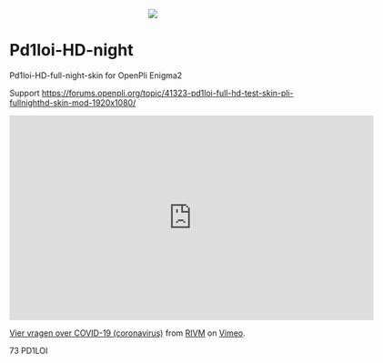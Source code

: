 
<p align="center">
<a href="https://www.buienradar.nl" target="_blank"><img border="0" src="https://api.buienradar.nl/image/1.0/RadarMapNL?w=500&h=512"></a>

# Pd1loi-HD-night
Pd1loi-HD-full-night-skin for OpenPli  Enigma2

Support https://forums.openpli.org/topic/41323-pd1loi-full-hd-test-skin-pli-fullnighthd-skin-mod-1920x1080/

<iframe src="https://player.vimeo.com/video/401350043" width="640" height="360" frameborder="0" allow="autoplay; fullscreen" allowfullscreen></iframe>
<p><a href="https://vimeo.com/401350043">Vier vragen over COVID-19 (coronavirus)</a> from <a href="https://vimeo.com/user110711483">RIVM</a> on <a href="https://vimeo.com">Vimeo</a>.</p>

73 PD1LOI
